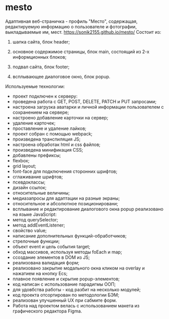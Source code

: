 # mesto
Адаптивная веб-страничка - профиль "Место", содержащая, редактируемую информацию о пользователе и фотографии, выкладываемые им, мест.
https://sonik2155.github.io/mesto/
Состоит из:
1. шапка сайта, блок header;
2. основное содержимое страницы, блок main, состоящий из 2-х информционных блоков;

3. подвал сайта, блок footer;
4. всплывающее диалоговое окно, блок popup.

Используемые технологии:
* проект подключен к серверу:
* проведена работа с GET, POST, DELETE, PATCH и PUT запросами;
* настроена загрузка аватарки и личной информации пользователем с сохранением на сервере;
* настроено добавление карточки на сервер;
* удаление карточек;
* проставление и удаление лайков;
* проект собран с помощью webpack;
* произведена транспиляция JS;
* настроена обработак html и css файлов;
* произведена минификация CSS;
* добавлены префиксы;
* flexbox;
* grid layout;
* font-face для подключения сторонних шрифтов;
* сглаживание шрифтов;
* псевдоклассы;
* дизайн ссылок;
* относительные величины;
* медиазапросы для адаптации на разные экраны;
* относительное и абсолютное позиционировани;
* всплывание и редактирование диалогового окна popup реализовано на языке JavaScript:
* метод querySelector;
* метод addEventListener;
* свойство value;
* написание дополнительных функций-обработчиков;
* стрелочные функции;
* объект event и цель события target;
* обход массивов, используя методы foEach и map;
* cсоздание элементов в DOM из JS;
* реализована валидация форм;
* реализовано закрытие модального окна кликом на overlay и нажатием на кнопку Ecs;
* плавное появление и скрытие popup-элементов;
* код написан с использование парадигмы ООП;
* для удовбства работы - код разбит на несколько модулей;
* код проекта отсортирован по методологии БЭМ;
* реализован улучшенный UX при сабмите форм.
* Работа над проектом велась с использованием макета из графического редактора Figma.
